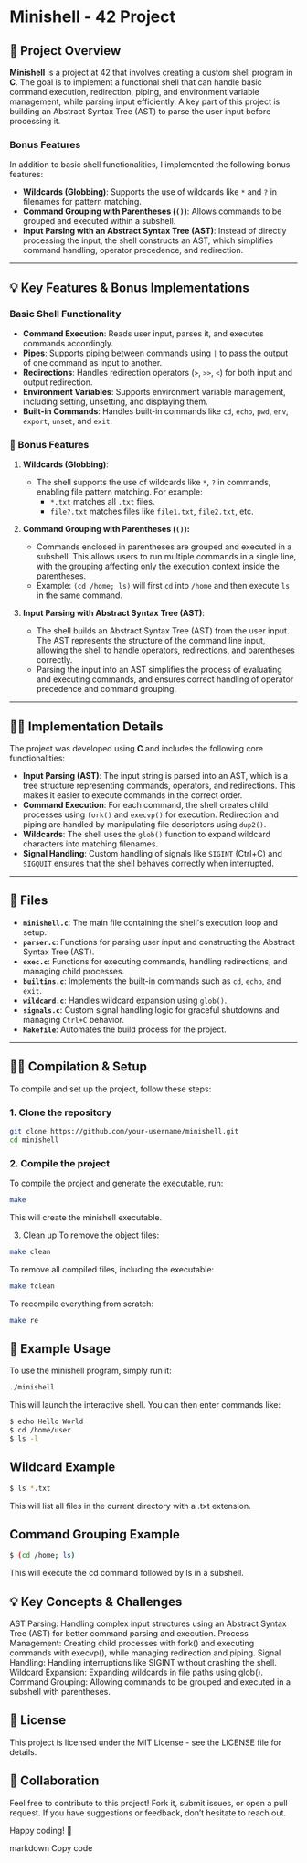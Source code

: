 # Minishell - 42 Project

## 🚀 Project Overview

**Minishell** is a project at 42 that involves creating a custom shell program in **C**. The goal is to implement a functional shell that can handle basic command execution, redirection, piping, and environment variable management, while parsing input efficiently. A key part of this project is building an Abstract Syntax Tree (AST) to parse the user input before processing it.

### Bonus Features
In addition to basic shell functionalities, I implemented the following bonus features:

- **Wildcards (Globbing)**: Supports the use of wildcards like `*` and `?` in filenames for pattern matching.
- **Command Grouping with Parentheses (`()`)**: Allows commands to be grouped and executed within a subshell.
- **Input Parsing with an Abstract Syntax Tree (AST)**: Instead of directly processing the input, the shell constructs an AST, which simplifies command handling, operator precedence, and redirection.

---

## 💡 Key Features & Bonus Implementations

### Basic Shell Functionality

- **Command Execution**: Reads user input, parses it, and executes commands accordingly.
- **Pipes**: Supports piping between commands using `|` to pass the output of one command as input to another.
- **Redirections**: Handles redirection operators (`>`, `>>`, `<`) for both input and output redirection.
- **Environment Variables**: Supports environment variable management, including setting, unsetting, and displaying them.
- **Built-in Commands**: Handles built-in commands like `cd`, `echo`, `pwd`, `env`, `export`, `unset`, and `exit`.

### 📜 Bonus Features

1. **Wildcards (Globbing)**:
   - The shell supports the use of wildcards like `*`, `?` in commands, enabling file pattern matching. For example:
     - `*.txt` matches all `.txt` files.
     - `file?.txt` matches files like `file1.txt`, `file2.txt`, etc.
   
2. **Command Grouping with Parentheses (`()`):**
   - Commands enclosed in parentheses are grouped and executed in a subshell. This allows users to run multiple commands in a single line, with the grouping affecting only the execution context inside the parentheses.
   - Example: `(cd /home; ls)` will first `cd` into `/home` and then execute `ls` in the same command.

3. **Input Parsing with Abstract Syntax Tree (AST)**:
   - The shell builds an Abstract Syntax Tree (AST) from the user input. The AST represents the structure of the command line input, allowing the shell to handle operators, redirections, and parentheses correctly.
   - Parsing the input into an AST simplifies the process of evaluating and executing commands, and ensures correct handling of operator precedence and command grouping.

---

## 🧑‍💻 Implementation Details

The project was developed using **C** and includes the following core functionalities:

- **Input Parsing (AST)**: The input string is parsed into an AST, which is a tree structure representing commands, operators, and redirections. This makes it easier to execute commands in the correct order.
- **Command Execution**: For each command, the shell creates child processes using `fork()` and `execvp()` for execution. Redirection and piping are handled by manipulating file descriptors using `dup2()`.
- **Wildcards**: The shell uses the `glob()` function to expand wildcard characters into matching filenames.
- **Signal Handling**: Custom handling of signals like `SIGINT` (Ctrl+C) and `SIGQUIT` ensures that the shell behaves correctly when interrupted.

---

## 🔧 Files

- **`minishell.c`**: The main file containing the shell's execution loop and setup.
- **`parser.c`**: Functions for parsing user input and constructing the Abstract Syntax Tree (AST).
- **`exec.c`**: Functions for executing commands, handling redirections, and managing child processes.
- **`builtins.c`**: Implements the built-in commands such as `cd`, `echo`, and `exit`.
- **`wildcard.c`**: Handles wildcard expansion using `glob()`.
- **`signals.c`**: Custom signal handling logic for graceful shutdowns and managing `Ctrl+C` behavior.
- **`Makefile`**: Automates the build process for the project.

---

## 🧑‍🔧 Compilation & Setup

To compile and set up the project, follow these steps:

### 1. Clone the repository

```bash
git clone https://github.com/your-username/minishell.git
cd minishell
```

### 2. Compile the project
To compile the project and generate the executable, run:

```bash
make
```
This will create the minishell executable.

3. Clean up
To remove the object files:

```bash
make clean
```
To remove all compiled files, including the executable:

```bash
make fclean
```
To recompile everything from scratch:

```bash
make re
```

## 🧪 Example Usage
To use the minishell program, simply run it:

```bash
./minishell
```
This will launch the interactive shell. You can then enter commands like:

```bash
$ echo Hello World
$ cd /home/user
$ ls -l
```

## Wildcard Example
```bash
$ ls *.txt
```
This will list all files in the current directory with a .txt extension.

## Command Grouping Example
```bash
$ (cd /home; ls)
```
This will execute the cd command followed by ls in a subshell.

## 💡 Key Concepts & Challenges
AST Parsing: Handling complex input structures using an Abstract Syntax Tree (AST) for better command parsing and execution.
Process Management: Creating child processes with fork() and executing commands with execvp(), while managing redirection and piping.
Signal Handling: Handling interruptions like SIGINT without crashing the shell.
Wildcard Expansion: Expanding wildcards in file paths using glob().
Command Grouping: Allowing commands to be grouped and executed in a subshell with parentheses.

## 📄 License
This project is licensed under the MIT License - see the LICENSE file for details.

## 🤝 Collaboration
Feel free to contribute to this project! Fork it, submit issues, or open a pull request. If you have suggestions or feedback, don’t hesitate to reach out.

Happy coding! 🚀

markdown
Copy code
